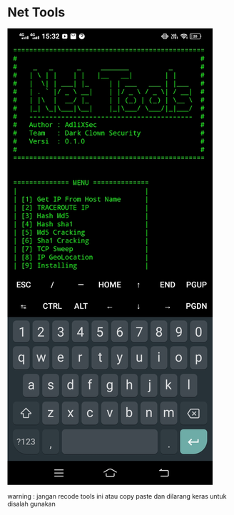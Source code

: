 # Net Tools

<img src="contoh.jpg"><br>

warning :
jangan recode tools ini atau copy paste
dan dilarang keras untuk disalah gunakan